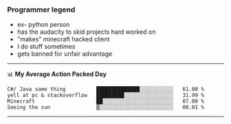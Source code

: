 ### Programmer legend

<!--START_SECTION:waka-->


- ex- python person
- has the audacity to skid projects hard worked on
- "makes" minecraft hacked client
- I do stuff sometimes
- gets banned for unfair advantage
-------

📊 **My Average Action Packed Day**
```text
C#/ Java same thing          ██████████████░░░░░░░░░░░   61.00 % 
yell at pc & stackoverflow   █████████░░░░░░░░░░░░░░░░   31.99 % 
Minecraft                    ██░░░░░░░░░░░░░░░░░░░░░░░   07.00 % 
Seeing the sun               ▒░░░░░░░░░░░░░░░░░░░░░░░░   00.01 % 
```

<!--END_SECTION:waka-->

-------
